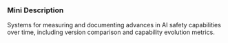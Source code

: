 ### Mini Description

Systems for measuring and documenting advances in AI safety capabilities over time, including version comparison and capability evolution metrics.
